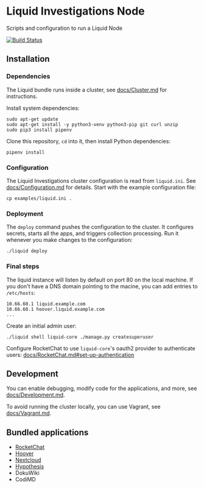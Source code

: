 # Liquid Investigations Node

Scripts and configuration to run a Liquid Node

[![Build Status](https://jenkins.liquiddemo.org/api/badges/liquidinvestigations/node/status.svg)](https://jenkins.liquiddemo.org/liquidinvestigations/node)


## Installation

### Dependencies

The Liquid bundle runs inside a cluster, see [docs/Cluster.md](docs/Cluster.md)
for instructions.

Install system dependencies:

```shell
sudo apt-get update
sudo apt-get install -y python3-venv python3-pip git curl unzip
sudo pip3 install pipenv
```

Clone this repository, `cd` into it, then install Python dependencies:

```shell
pipenv install
```

### Configuration

The Liquid Investigations cluster configuration is read from `liquid.ini`. See
[docs/Configuration.md](docs/Configuration.md) for details. Start with the
example configuration file:

```shell
cp examples/liquid.ini .
```

### Deployment

The `deploy` command pushes the configuration to the cluster. It configures
secrets, starts all the apps, and triggers collection processing. Run it
whenever you make changes to the configuration:

```shell
./liquid deploy
```

### Final steps

The liquid instance will listen by default on port 80 on the local machine. If
you don't have a DNS domain pointing to the macine, you can add entries to
`/etc/hosts`:

```
10.66.60.1 liquid.example.com
10.66.60.1 hoover.liquid.example.com
...
```

Create an initial admin user:
```shell
./liquid shell liquid-core ./manage.py createsuperuser
```

Configure RocketChat to use `liquid-core`'s oauth2 provider to authenticate
users:
[docs/RocketChat.md#set-up-authentication](docs/RocketChat.md#set-up-authentication)


## Development
You can enable debugging, modify code for the applications, and more, see
[docs/Development.md](docs/Development.md).

To avoid running the cluster locally, you can use Vagrant, see
[docs/Vagrant.md](docs/Vagrant.md).


## Bundled applications
* [RocketChat](docs/RocketChat.md)
* [Hoover](docs/Hoover.md)
* [Nextcloud](docs/Nextcloud.md)
* [Hypothesis](docs/Hypothesis.md)
* DokuWiki
* CodiMD
